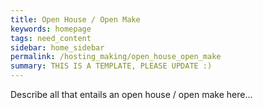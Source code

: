 ```yaml
---
title: Open House / Open Make
keywords: homepage
tags: need_content
sidebar: home_sidebar
permalink: /hosting_making/open_house_open_make
summary: THIS IS A TEMPLATE, PLEASE UPDATE :)
---
```


Describe all that entails an open house / open make here...
